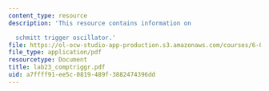 ```yaml
---
content_type: resource
description: 'This resource contains information on

  schmitt trigger oscillator.'
file: https://ol-ocw-studio-app-production.s3.amazonaws.com/courses/6-071j-introduction-to-electronics-signals-and-measurement-spring-2006/a7ffff91ee5c0819489f3882474396dd_lab23_comptriggr.pdf
file_type: application/pdf
resourcetype: Document
title: lab23_comptriggr.pdf
uid: a7ffff91-ee5c-0819-489f-3882474396dd
---
```

